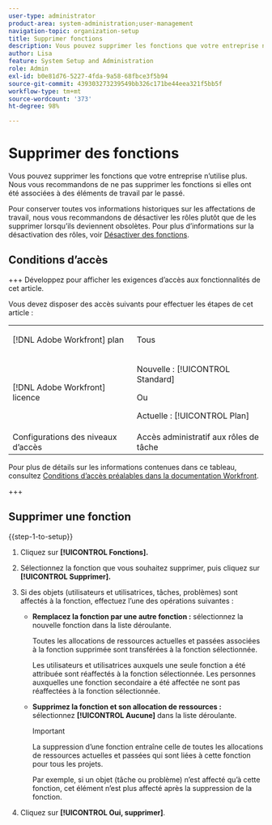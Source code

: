 ```yaml
---
user-type: administrator
product-area: system-administration;user-management
navigation-topic: organization-setup
title: Supprimer fonctions
description: Vous pouvez supprimer les fonctions que votre entreprise n’utilise plus. Nous vous recommandons de ne pas supprimer les fonctions si elles ont été associées à des éléments de travail par le passé. Pour conserver toutes vos informations historiques sur les affectations de travail, nous vous recommandons de désactiver les rôles plutôt que de les supprimer lorsqu’ils deviennent obsolètes. Pour plus d’informations sur la désactivation des rôles, voir Désactiver des fonctions.
author: Lisa
feature: System Setup and Administration
role: Admin
exl-id: b0e81d76-5227-4fda-9a58-68fbce3f5b94
source-git-commit: 439303273239549bb326c171be44eea321f5bb5f
workflow-type: tm+mt
source-wordcount: '373'
ht-degree: 98%

---
```


# Supprimer des fonctions

Vous pouvez supprimer les fonctions que votre entreprise n’utilise plus. Nous vous recommandons de ne pas supprimer les fonctions si elles ont été associées à des éléments de travail par le passé.

Pour conserver toutes vos informations historiques sur les affectations de travail, nous vous recommandons de désactiver les rôles plutôt que de les supprimer lorsqu’ils deviennent obsolètes. Pour plus d’informations sur la désactivation des rôles, voir [Désactiver des fonctions](../../../administration-and-setup/set-up-workfront/organizational-setup/deactivate-job-roles.md).

## Conditions d’accès

+++ Développez pour afficher les exigences d’accès aux fonctionnalités de cet article.

Vous devez disposer des accès suivants pour effectuer les étapes de cet article :

<table style="table-layout:auto"> 
 <col> 
 <col> 
 <tbody> 
  <tr> 
   <td role="rowheader">[!DNL Adobe Workfront] plan</td> 
   <td> <p>Tous </p> </td> 
  </tr> 
  <tr> 
   <td role="rowheader">[!DNL Adobe Workfront] licence</td> 
   <td>
   <p>Nouvelle : [!UICONTROL Standard]</p>
   <p>Ou</p>
   <p>Actuelle : [!UICONTROL Plan]</p></td> 
  </tr> 
  <tr> 
   <td role="rowheader">Configurations des niveaux d’accès</td> 
   <td>Accès administratif aux rôles de tâche</td> 
  </tr> 
 </tbody> 
</table>

Pour plus de détails sur les informations contenues dans ce tableau, consultez [Conditions d’accès préalables dans la documentation Workfront](/help/quicksilver/administration-and-setup/add-users/access-levels-and-object-permissions/access-level-requirements-in-documentation.md).

+++

## Supprimer une fonction

<!--
<p data-mc-conditions="QuicksilverOrClassic.Draft mode">(NOTE: this moved from create and manage job roles)</p>
-->

{{step-1-to-setup}}

1. Cliquez sur **[!UICONTROL Fonctions].**
1. Sélectionnez la fonction que vous souhaitez supprimer, puis cliquez sur **[!UICONTROL Supprimer].**
1. Si des objets (utilisateurs et utilisatrices, tâches, problèmes) sont affectés à la fonction, effectuez l’une des opérations suivantes :

   * **Remplacez la fonction par une autre fonction :** sélectionnez la nouvelle fonction dans la liste déroulante.

     Toutes les allocations de ressources actuelles et passées associées à la fonction supprimée sont transférées à la fonction sélectionnée.

     Les utilisateurs et utilisatrices auxquels une seule fonction a été attribuée sont réaffectés à la fonction sélectionnée. Les personnes auxquelles une fonction secondaire a été affectée ne sont pas réaffectées à la fonction sélectionnée.

   * **Supprimez la fonction et son allocation de ressources :** sélectionnez **[!UICONTROL Aucune]** dans la liste déroulante.

     >[!IMPORTANT]
     >
     >La suppression d’une fonction entraîne celle de toutes les allocations de ressources actuelles et passées qui sont liées à cette fonction pour tous les projets.

     Par exemple, si un objet (tâche ou problème) n’est affecté qu’à cette fonction, cet élément n’est plus affecté après la suppression de la fonction.

1. Cliquez sur **[!UICONTROL Oui, supprimer]**.
